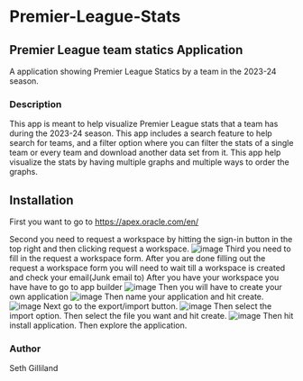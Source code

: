 # Premier-League-Stats

## Premier League team statics Application
A application showing Premier League Statics by a team in the 2023-24 season.
### Description
This app is meant to help visualize Premier League stats that a team has during the 2023-24 season. This app includes a search feature to help search for teams, and a filter option where you can filter the stats of a single team or every team and download another data set from it. This app help visualize the stats by having multiple graphs and multiple ways to order the graphs.

## Installation 
First you want to go to https://apex.oracle.com/en/

Second you need to request a workspace by hitting the sign-in button in the top right and then clicking request a workspace.
![image](https://github.com/user-attachments/assets/f4d82f96-2817-4ff7-8f4f-fc1ee5fddbae)
Third you need to fill in the request a workspace form.
After you are done filling out the request a workspace form you will need to wait till a workspace is created and check your email(Junk email to)
After you have your workspace you have have to go to app builder
![image](https://github.com/user-attachments/assets/9be2b380-d75a-467e-bc21-c9941d40f7e8)
Then you will have to create your own application
![image](https://github.com/user-attachments/assets/7c85fea6-1b92-4daa-866b-e0795c9621c5)
Then name your application and hit create.
![image](https://github.com/user-attachments/assets/bd2ac261-bb71-4847-8a9e-28180248ca14)
Next go to the export/import button.
![image](https://github.com/user-attachments/assets/37bff345-28bb-4eac-a656-110bff10dab8)
Then select the import option.
Then select the file you want and hit create.
![image](https://github.com/user-attachments/assets/2b34300b-4300-4c8a-8159-367a2bff983d)
Then hit install application.
Then explore the application.
### Author
Seth Gilliland
